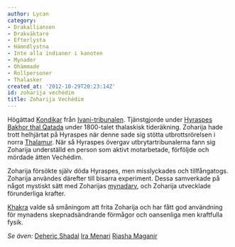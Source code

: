 ```yaml
---
author: Lycan
category:
- Drakalliansen
- Drakväktare
- Efterlysta
- Hämndlystna
- Inte alla indianer i kanoten
- Mynader
- Ohämmade
- Rollpersoner
- Thalasker
created_at: '2012-10-29T20:23:14Z'
id: zoharija vechédim
title: Zoharija Vechédim
---
```

Högättad [Kondikar] från [Ivani-tribunalen]. Tjänstgjorde under [Hyraspes Bakhor thal Qatada] under 1800-talet thalaskisk tideräkning. Zoharija hade trott helhjärtat på Hyraspes när denne sade sig stötta utbrottsrörelsen i norra [Thalamur]. När så Hyraspes övergav utbrytartribunalerna fann sig Zoharija underställd en person som aktivt motarbetade, förföljde och mördade ätten Vechédim.

Zoharija försökte själv döda Hyraspes, men misslyckades och tillfångatogs. Zoharija användes därefter till bisarra experiment. Dessa samverkade på något mystiskt sätt med Zoharijas [mynadarv], och Zoharija utvecklade förunderliga krafter.

[Khakra] valde så småningom att frita Zoharija och har fått god användning för mynadens skepnadsändrande förmågor och oansenliga men kraftfulla fysik.

*Se även:*
[Deheric Shadal]
[Ira Menari]
[Riasha Maganir]

  [Kondikar]: Kondikar
  [Ivani-tribunalen]: Ivani-tribunalen
  [Hyraspes Bakhor thal Qatada]: Hyraspes_Bakhor_thal_Qatada
  [Thalamur]: Thalamur
  [mynadarv]: Mynader
  [Khakra]: Khakra
  [Deheric Shadal]: Deheric_Shadal
  [Ira Menari]: Ira_Menari
  [Riasha Maganir]: Riasha_Maganir
